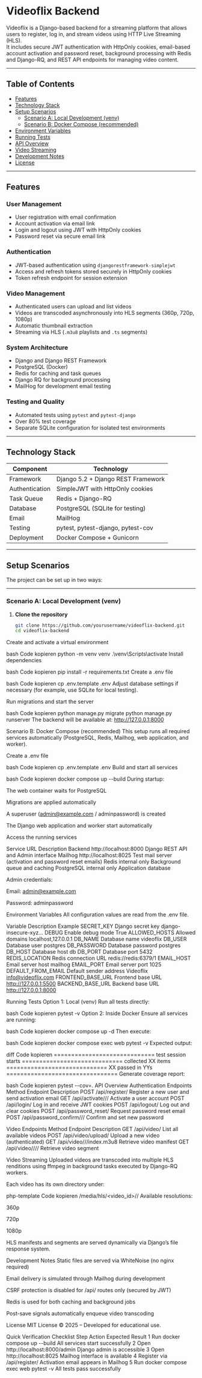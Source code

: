 # Videoflix Backend

Videoflix is a Django-based backend for a streaming platform that allows users to register, log in, and stream videos using HTTP Live Streaming (HLS).  
It includes secure JWT authentication with HttpOnly cookies, email-based account activation and password reset, background processing with Redis and Django-RQ, and REST API endpoints for managing video content.

---

## Table of Contents

- [Features](#features)
- [Technology Stack](#technology-stack)
- [Setup Scenarios](#setup-scenarios)
  - [Scenario A: Local Development (venv)](#scenario-a-local-development-venv)
  - [Scenario B: Docker Compose (recommended)](#scenario-b-docker-compose-recommended)
- [Environment Variables](#environment-variables)
- [Running Tests](#running-tests)
- [API Overview](#api-overview)
- [Video Streaming](#video-streaming)
- [Development Notes](#development-notes)
- [License](#license)

---

## Features

### User Management
- User registration with email confirmation
- Account activation via email link
- Login and logout using JWT with HttpOnly cookies
- Password reset via secure email link

### Authentication
- JWT-based authentication using `djangorestframework-simplejwt`
- Access and refresh tokens stored securely in HttpOnly cookies
- Token refresh endpoint for session extension

### Video Management
- Authenticated users can upload and list videos
- Videos are transcoded asynchronously into HLS segments (360p, 720p, 1080p)
- Automatic thumbnail extraction
- Streaming via HLS (`.m3u8` playlists and `.ts` segments)

### System Architecture
- Django and Django REST Framework
- PostgreSQL (Docker)
- Redis for caching and task queues
- Django RQ for background processing
- MailHog for development email testing

### Testing and Quality
- Automated tests using `pytest` and `pytest-django`
- Over 80% test coverage
- Separate SQLite configuration for isolated test environments

---

## Technology Stack

| Component | Technology |
|------------|-------------|
| Framework | Django 5.2 + Django REST Framework |
| Authentication | SimpleJWT with HttpOnly cookies |
| Task Queue | Redis + Django-RQ |
| Database | PostgreSQL (SQLite for testing) |
| Email | MailHog |
| Testing | pytest, pytest-django, pytest-cov |
| Deployment | Docker Compose + Gunicorn |

---

## Setup Scenarios

The project can be set up in two ways:

---

### Scenario A: Local Development (venv)

1. **Clone the repository**
   ```bash
   git clone https://github.com/yourusername/videoflix-backend.git
   cd videoflix-backend
Create and activate a virtual environment

bash
Code kopieren
python -m venv venv
.\venv\Scripts\activate
Install dependencies

bash
Code kopieren
pip install -r requirements.txt
Create a .env file

bash
Code kopieren
cp .env.template .env
Adjust database settings if necessary (for example, use SQLite for local testing).

Run migrations and start the server

bash
Code kopieren
python manage.py migrate
python manage.py runserver
The backend will be available at:
http://127.0.0.1:8000

Scenario B: Docker Compose (recommended)
This setup runs all required services automatically (PostgreSQL, Redis, Mailhog, web application, and worker).

Create a .env file

bash
Code kopieren
cp .env.template .env
Build and start all services

bash
Code kopieren
docker compose up --build
During startup:

The web container waits for PostgreSQL

Migrations are applied automatically

A superuser (admin@example.com / adminpassword) is created

The Django web application and worker start automatically

Access the running services

Service	URL	Description
Backend	http://localhost:8000	Django REST API and Admin interface
Mailhog	http://localhost:8025	Test mail server (activation and password reset emails)
Redis	internal only	Background queue and caching
PostgreSQL	internal only	Application database

Admin credentials:

Email: admin@example.com

Password: adminpassword

Environment Variables
All configuration values are read from the .env file.

Variable	Description	Example
SECRET_KEY	Django secret key	django-insecure-xyz...
DEBUG	Enable debug mode	True
ALLOWED_HOSTS	Allowed domains	localhost,127.0.0.1
DB_NAME	Database name	videoflix
DB_USER	Database user	postgres
DB_PASSWORD	Database password	postgres
DB_HOST	Database host	db
DB_PORT	Database port	5432
REDIS_LOCATION	Redis connection URL	redis://redis:6379/1
EMAIL_HOST	Email server host	mailhog
EMAIL_PORT	Email server port	1025
DEFAULT_FROM_EMAIL	Default sender address	Videoflix <info@videoflix.com>
FRONTEND_BASE_URL	Frontend base URL	http://127.0.0.1:5500
BACKEND_BASE_URL	Backend base URL	http://127.0.0.1:8000

Running Tests
Option 1: Local (venv)
Run all tests directly:

bash
Code kopieren
pytest -v
Option 2: Inside Docker
Ensure all services are running:

bash
Code kopieren
docker compose up -d
Then execute:

bash
Code kopieren
docker compose exec web pytest -v
Expected output:

diff
Code kopieren
============================= test session starts =============================
collected XX items
============================= XX passed in YYs ================================
Generate coverage report:

bash
Code kopieren
pytest --cov=.
API Overview
Authentication Endpoints
Method	Endpoint	Description
POST	/api/register/	Register a new user and send activation email
GET	/api/activate/<uidb64>/<token>/	Activate a user account
POST	/api/login/	Log in and receive JWT cookies
POST	/api/logout/	Log out and clear cookies
POST	/api/password_reset/	Request password reset email
POST	/api/password_confirm/<uidb64>/<token>/	Confirm and set new password

Video Endpoints
Method	Endpoint	Description
GET	/api/video/	List all available videos
POST	/api/video/upload/	Upload a new video (authenticated)
GET	/api/video/<id>/<resolution>/index.m3u8	Retrieve video manifest
GET	/api/video/<id>/<resolution>/<segment>/	Retrieve video segment

Video Streaming
Uploaded videos are transcoded into multiple HLS renditions using ffmpeg in background tasks executed by Django-RQ workers.

Each video has its own directory under:

php-template
Code kopieren
/media/hls/<video_id>/<resolution>/
Available resolutions:

360p

720p

1080p

HLS manifests and segments are served dynamically via Django’s file response system.

Development Notes
Static files are served via WhiteNoise (no nginx required)

Email delivery is simulated through Mailhog during development

CSRF protection is disabled for /api/ routes only (secured by JWT)

Redis is used for both caching and background jobs

Post-save signals automatically enqueue video transcoding

License
MIT License © 2025 – Developed for educational use.

Quick Verification Checklist
Step	Action	Expected Result
1	Run docker compose up --build	All services start successfully
2	Open http://localhost:8000/admin	Django admin is accessible
3	Open http://localhost:8025	Mailhog interface is available
4	Register via /api/register/	Activation email appears in Mailhog
5	Run docker compose exec web pytest -v	All tests pass successfully